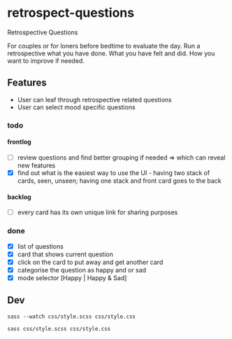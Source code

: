 # retrospect-questions
Retrospective Questions

For couples or for loners before bedtime to evaluate the day. Run a retrospective what you have done. What you have felt and did. How you want to improve if needed.

## Features
* User can leaf through retrospective related questions
* User can select mood specific questions

### todo
#### frontlog
- [ ] review questions and find better grouping if needed => which can reveal new features 
- [X] find out what is the easiest way to use the UI - having two stack of cards, seen, unseen; having one stack and front card goes to the back
#### backlog
- [ ] every card has its own unique link for sharing purposes

### done
- [X] list of questions
- [X] card that shows current question
- [X] click on the card to put away and get another card
- [X] categorise the question as happy and or sad
- [X] mode selector [Happy | Happy & Sad]

## Dev
```shell
sass --watch css/style.scss css/style.css

sass css/style.scss css/style.css
```
